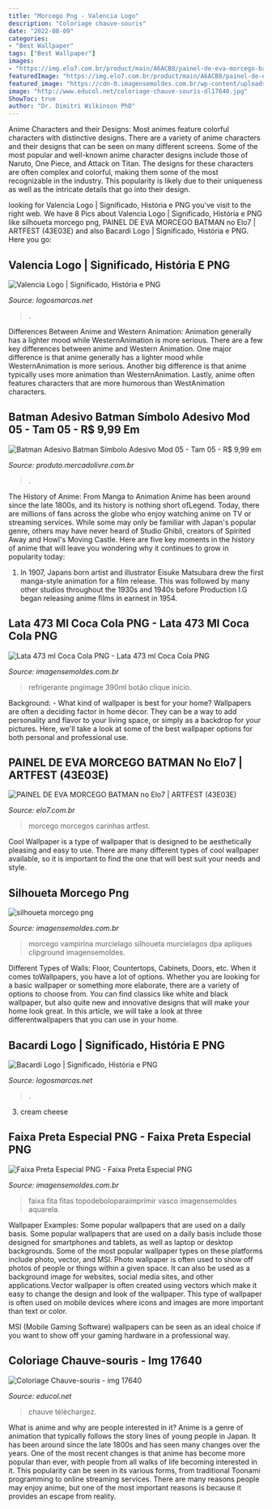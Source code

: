 ```yaml
---
title: "Morcego Png - Valencia Logo"
description: "Coloriage chauve-souris"
date: "2022-08-09"
categories:
- "Best Wallpaper"
tags: ["Best Wallpaper"]
images:
- "https://img.elo7.com.br/product/main/A6ACB8/painel-de-eva-morcego-batman-carinhas.jpg"
featuredImage: "https://img.elo7.com.br/product/main/A6ACB8/painel-de-eva-morcego-batman-carinhas.jpg"
featured_image: "https://cdn-0.imagensemoldes.com.br/wp-content/uploads/2020/05/silhoueta-morcego-png.png"
image: "http://www.educol.net/coloriage-chauve-souris-dl17640.jpg"
ShowToc: true
author: "Dr. Dimitri Wilkinson PhD"
---
```



Anime Characters and their Designs: Most animes feature colorful characters with distinctive designs.
There are a variety of anime characters and their designs that can be seen on many different screens. Some of the most popular and well-known anime character designs include those of Naruto, One Piece, and Attack on Titan. The designs for these characters are often complex and colorful, making them some of the most recognizable in the industry. This popularity is likely due to their uniqueness as well as the intricate details that go into their design.

	

		
looking for Valencia Logo | Significado, História e PNG you've visit to the right web. We have 8 Pics about Valencia Logo | Significado, História e PNG like silhoueta morcego png, PAINEL DE EVA MORCEGO BATMAN no Elo7 | ARTFEST (43E03E) and also Bacardi Logo | Significado, História e PNG. Here you go:
		
    
## Valencia Logo | Significado, História E PNG

<img loading=lazy src="https://logosmarcas.net/wp-content/uploads/2020/11/Valencia-Logo-2001-2012.jpg" onerror="this.onerror=null;this.src='https://tse3.mm.bing.net/th?id=OIP.LYQ7h0SdW6DfFcZhgq74wwHaEK&amp;pid=15.1';" alt="Valencia Logo | Significado, História e PNG">

_Source: logosmarcas.net_

>. 

	

Differences Between Anime and Western Animation: Animation generally has a lighter mood while WesternAnimation is more serious.
There are a few key differences between anime and Western Animation. One major difference is that anime generally has a lighter mood while WesternAnimation is more serious. Another big difference is that anime typically uses more animation than WesternAnimation. Lastly, anime often features characters that are more humorous than WestAnimation characters.

    
## Batman Adesivo Batman Símbolo Adesivo Mod 05 - Tam 05 - R$ 9,99 Em

<img loading=lazy src="https://http2.mlstatic.com/batman-adesivo-batman-simbolo-adesivo-mod-05-tam-05-D_NQ_NP_834021-MLB25627037516_052017-F.jpg" onerror="this.onerror=null;this.src='https://tse1.mm.bing.net/th?id=OIP.LxGqs1zvQ5ZOdCSD9RUglwHaC_&amp;pid=15.1';" alt="Batman Adesivo Batman Símbolo Adesivo Mod 05 - Tam 05 - R$ 9,99 em">

_Source: produto.mercadolivre.com.br_

>. 

	

The History of Anime: From Manga to Animation
Anime has been around since the late 1800s, and its history is nothing short ofLegend. Today, there are millions of fans across the globe who enjoy watching anime on TV or streaming services. While some may only be familiar with Japan's popular genre, others may have never heard of Studio Ghibli, creators of Spirited Away and Howl's Moving Castle. Here are five key moments in the history of anime that will leave you wondering why it continues to grow in popularity today:
1) In 1907, Japans born artist and illustrator Eisuke Matsubara drew the first manga-style animation for a film release. This was followed by many other studios throughout the 1930s and 1940s before Production I.G began releasing anime films in earnest in 1954.

    
## Lata 473 Ml Coca Cola PNG - Lata 473 Ml Coca Cola PNG

<img loading=lazy src="https://imagensemoldes.com.br/wp-content/uploads/2020/05/Lata-473-ml-Coca-Cola-PNG.png" onerror="this.onerror=null;this.src='https://tse2.mm.bing.net/th?id=OIP.C7-kTPRSjgGb9SmVQE72SQHaGq&amp;pid=15.1';" alt="Lata 473 ml Coca Cola PNG - Lata 473 ml Coca Cola PNG">

_Source: imagensemoldes.com.br_

>refrigerante pngimage 390ml botão clique início. 

	

Background: - What kind of wallpaper is best for your home?
Wallpapers are often a deciding factor in home décor. They can be a way to add personality and flavor to your living space, or simply as a backdrop for your pictures. Here, we'll take a look at some of the best wallpaper options for both personal and professional use.

    
## PAINEL DE EVA MORCEGO BATMAN No Elo7 | ARTFEST (43E03E)

<img loading=lazy src="https://img.elo7.com.br/product/main/A6ACB8/painel-de-eva-morcego-batman-carinhas.jpg" onerror="this.onerror=null;this.src='https://tse3.mm.bing.net/th?id=OIP.vCms1i99CEgc72UZpiezDQHaFj&amp;pid=15.1';" alt="PAINEL DE EVA MORCEGO BATMAN no Elo7 | ARTFEST (43E03E)">

_Source: elo7.com.br_

>morcego morcegos carinhas artfest. 

	

Cool Wallpaper is a type of wallpaper that is designed to be aesthetically pleasing and easy to use. There are many different types of cool wallpaper available, so it is important to find the one that will best suit your needs and style.

    
## Silhoueta Morcego Png

<img loading=lazy src="https://cdn-0.imagensemoldes.com.br/wp-content/uploads/2020/05/silhoueta-morcego-png.png" onerror="this.onerror=null;this.src='https://tse4.mm.bing.net/th?id=OIP.IJLiXiYu7IkL9HYMwIK4rAHaHa&amp;pid=15.1';" alt="silhoueta morcego png">

_Source: imagensemoldes.com.br_

>morcego vampirina murcielago silhoueta murcielagos dpa apliques clipground imagensemoldes. 

	

Different Types of Walls: Floor, Countertops, Cabinets, Doors, etc.
When it comes toWallpapers, you have a lot of options. Whether you are looking for a basic wallpaper or something more elaborate, there are a variety of options to choose from. You can find classics like white and black wallpaper, but also quite new and innovative designs that will make your home look great. In this article, we will take a look at three differentwallpapers that you can use in your home.

    
## Bacardi Logo | Significado, História E PNG

<img loading=lazy src="https://logosmarcas.net/wp-content/uploads/2020/12/Bacardi-Logo-2002-2005.jpg" onerror="this.onerror=null;this.src='https://tse1.mm.bing.net/th?id=OIP.a38i1p5fylvAobgVK-gYrQHaEK&amp;pid=15.1';" alt="Bacardi Logo | Significado, História e PNG">

_Source: logosmarcas.net_

>. 

	

3. cream cheese 

    
## Faixa Preta Especial PNG - Faixa Preta Especial PNG

<img loading=lazy src="https://imagensemoldes.com.br/wp-content/uploads/2020/05/Faixa-Preta-Especial-PNG.png" onerror="this.onerror=null;this.src='https://tse4.mm.bing.net/th?id=OIP.8R9MGpPE-y_RfXm4qSrzSQAAAA&amp;pid=15.1';" alt="Faixa Preta Especial PNG - Faixa Preta Especial PNG">

_Source: imagensemoldes.com.br_

>faixa fita fitas topodeboloparaimprimir vasco imagensemoldes aquarela. 

	

Wallpaper Examples: Some popular wallpapers that are used on a daily basis.
Some popular wallpapers that are used on a daily basis include those designed for smartphones and tablets, as well as laptop or desktop backgrounds. Some of the most popular wallpaper types on these platforms include photo, vector, and MSI. 
Photo wallpaper is often used to show off photos of people or things within a given space. It can also be used as a background image for websites, social media sites, and other applications.Vector wallpaper is often created using vectors which make it easy to change the design and look of the wallpaper. This type of wallpaper is often used on mobile devices where icons and images are more important than text or color. 

MSI (Mobile Gaming Software) wallpapers can be seen as an ideal choice if you want to show off your gaming hardware in a professional way.

    
## Coloriage Chauve-souris - Img 17640

<img loading=lazy src="http://www.educol.net/coloriage-chauve-souris-dl17640.jpg" onerror="this.onerror=null;this.src='https://tse4.mm.bing.net/th?id=OIP.LiSV3iErjyWyD3CPINNTFAHaFP&amp;pid=15.1';" alt="Coloriage Chauve-souris - img 17640">

_Source: educol.net_

>chauve téléchargez. 

	

What is anime and why are people interested in it?
Anime is a genre of animation that typically follows the story lines of young people in Japan. It has been around since the late 1800s and has seen many changes over the years. One of the most recent changes is that anime has become more popular than ever, with people from all walks of life becoming interested in it. This popularity can be seen in its various forms, from traditional Toonami programming to online streaming services. There are many reasons people may enjoy anime, but one of the most important reasons is because it provides an escape from reality.


